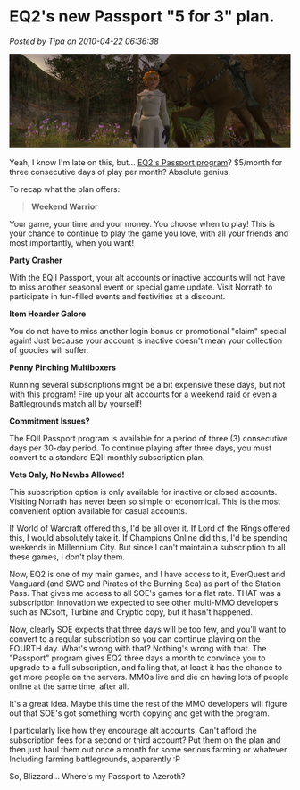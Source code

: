 # EQ2's new Passport "5 for 3" plan.

*Posted by Tipa on 2010-04-22 06:36:38*

[![](../../../uploads/2010/04/EverQuest2-2010-04-22-06-55-15-30.jpg "EverQuest2 2010-04-22 06-55-15-30")](../../../uploads/2010/04/EverQuest2-2010-04-22-06-55-15-30.jpg)

Yeah, I know I'm late on this, but... [EQ2's Passport program](http://eq2players.station.sony.com/_views/get_the_game/passport.vm)? $5/month for three consecutive days of play per month? Absolute genius.

To recap what the plan offers:


> **Weekend Warrior**

Your game, your time and your money. You choose when to play! This is your chance to continue to play the game you love, with all your friends and most importantly, when you want!

**Party Crasher**

With the EQII Passport, your alt accounts or inactive accounts will not have to miss another seasonal event or special game update. Visit Norrath to participate in fun-filled events and festivities at a discount.

**Item Hoarder Galore**

You do not have to miss another login bonus or promotional "claim" special again! Just because your account is inactive doesn't mean your collection of goodies will suffer.

**Penny Pinching Multiboxers**

Running several subscriptions might be a bit expensive these days, but not with this program! Fire up your alt accounts for a weekend raid or even a Battlegrounds match all by yourself!

**Commitment Issues?**

The EQII Passport program is available for a period of three (3) consecutive days per 30-day period. To continue playing after three days, you must convert to a standard EQII monthly subscription plan.

**Vets Only, No Newbs Allowed!**

This subscription option is only available for inactive or closed accounts. Visiting Norrath has never been so simple or economical. This is the most convenient option available for casual accounts.



If World of Warcraft offered this, I'd be all over it. If Lord of the Rings offered this, I would absolutely take it. If Champions Online did this, I'd be spending weekends in Millennium City. But since I can't maintain a subscription to all these games, I don't play them.

Now, EQ2 is one of my main games, and I have access to it, EverQuest and Vanguard (and SWG and Pirates of the Burning Sea) as part of the Station Pass. That gives me access to all SOE's games for a flat rate. THAT was a subscription innovation we expected to see other multi-MMO developers such as NCsoft, Turbine and Cryptic copy, but it hasn't happened.

Now, clearly SOE expects that three days will be too few, and you'll want to convert to a regular subscription so you can continue playing on the FOURTH day. What's wrong with that? Nothing's wrong with that. The "Passport" program gives EQ2 three days a month to convince you to upgrade to a full subscription, and failing that, at least it has the chance to get more people on the servers. MMOs live and die on having lots of people online at the same time, after all.

It's a great idea. Maybe this time the rest of the MMO developers will figure out that SOE's got something worth copying and get with the program. 

I particularly like how they encourage alt accounts. Can't afford the subscription fees for a second or third account? Put them on the plan and then just haul them out once a month for some serious farming or whatever. Including farming battlegrounds, apparently :P

So, Blizzard... Where's my Passport to Azeroth?

